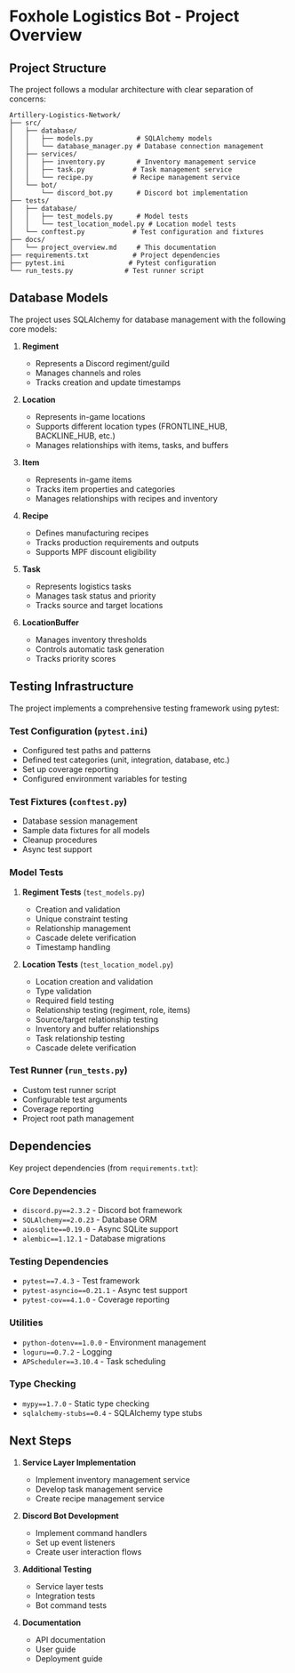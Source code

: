 # Foxhole Logistics Bot - Project Overview

## Project Structure

The project follows a modular architecture with clear separation of concerns:

```
Artillery-Logistics-Network/
├── src/
│   ├── database/
│   │   ├── models.py           # SQLAlchemy models
│   │   └── database_manager.py # Database connection management
│   ├── services/
│   │   ├── inventory.py        # Inventory management service
│   │   ├── task.py            # Task management service
│   │   └── recipe.py          # Recipe management service
│   └── bot/
│       └── discord_bot.py      # Discord bot implementation
├── tests/
│   ├── database/
│   │   ├── test_models.py      # Model tests
│   │   └── test_location_model.py # Location model tests
│   └── conftest.py            # Test configuration and fixtures
├── docs/
│   └── project_overview.md     # This documentation
├── requirements.txt           # Project dependencies
├── pytest.ini                # Pytest configuration
└── run_tests.py             # Test runner script
```

## Database Models

The project uses SQLAlchemy for database management with the following core models:

1. **Regiment**
   - Represents a Discord regiment/guild
   - Manages channels and roles
   - Tracks creation and update timestamps

2. **Location**
   - Represents in-game locations
   - Supports different location types (FRONTLINE_HUB, BACKLINE_HUB, etc.)
   - Manages relationships with items, tasks, and buffers

3. **Item**
   - Represents in-game items
   - Tracks item properties and categories
   - Manages relationships with recipes and inventory

4. **Recipe**
   - Defines manufacturing recipes
   - Tracks production requirements and outputs
   - Supports MPF discount eligibility

5. **Task**
   - Represents logistics tasks
   - Manages task status and priority
   - Tracks source and target locations

6. **LocationBuffer**
   - Manages inventory thresholds
   - Controls automatic task generation
   - Tracks priority scores

## Testing Infrastructure

The project implements a comprehensive testing framework using pytest:

### Test Configuration (`pytest.ini`)
- Configured test paths and patterns
- Defined test categories (unit, integration, database, etc.)
- Set up coverage reporting
- Configured environment variables for testing

### Test Fixtures (`conftest.py`)
- Database session management
- Sample data fixtures for all models
- Cleanup procedures
- Async test support

### Model Tests
1. **Regiment Tests** (`test_models.py`)
   - Creation and validation
   - Unique constraint testing
   - Relationship management
   - Cascade delete verification
   - Timestamp handling

2. **Location Tests** (`test_location_model.py`)
   - Location creation and validation
   - Type validation
   - Required field testing
   - Relationship testing (regiment, role, items)
   - Source/target relationship testing
   - Inventory and buffer relationships
   - Task relationship testing
   - Cascade delete verification

### Test Runner (`run_tests.py`)
- Custom test runner script
- Configurable test arguments
- Coverage reporting
- Project root path management

## Dependencies

Key project dependencies (from `requirements.txt`):

### Core Dependencies
- `discord.py==2.3.2` - Discord bot framework
- `SQLAlchemy==2.0.23` - Database ORM
- `aiosqlite==0.19.0` - Async SQLite support
- `alembic==1.12.1` - Database migrations

### Testing Dependencies
- `pytest==7.4.3` - Test framework
- `pytest-asyncio==0.21.1` - Async test support
- `pytest-cov==4.1.0` - Coverage reporting

### Utilities
- `python-dotenv==1.0.0` - Environment management
- `loguru==0.7.2` - Logging
- `APScheduler==3.10.4` - Task scheduling

### Type Checking
- `mypy==1.7.0` - Static type checking
- `sqlalchemy-stubs==0.4` - SQLAlchemy type stubs

## Next Steps

1. **Service Layer Implementation**
   - Implement inventory management service
   - Develop task management service
   - Create recipe management service

2. **Discord Bot Development**
   - Implement command handlers
   - Set up event listeners
   - Create user interaction flows

3. **Additional Testing**
   - Service layer tests
   - Integration tests
   - Bot command tests

4. **Documentation**
   - API documentation
   - User guide
   - Deployment guide 